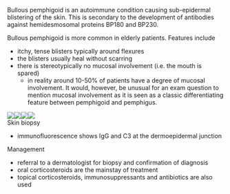 Bullous pemphigoid is an autoimmune condition causing sub\-epidermal blistering of the skin. This is secondary to the development of antibodies against hemidesmosomal proteins BP180 and BP230\.  
  
Bullous pemphigoid is more common in elderly patients. Features include  
* itchy, tense blisters typically around flexures
* the blisters usually heal without scarring
* there is stereotypically no mucosal involvement (i.e. the mouth is spared)
	+ in reality around 10\-50% of patients have a degree of mucosal involvement. It would, however, be unusual for an exam question to mention mucosal involvement as it is seen as a classic differentiating feature between pemphigoid and pemphigus.

  
[![](https://d32xxyeh8kfs8k.cloudfront.net/images_Passmedicine/ddd042.jpg)](https://d32xxyeh8kfs8k.cloudfront.net/images_Passmedicine/ddd042b.jpg)[![](https://d32xxyeh8kfs8k.cloudfront.net/images_Passmedicine/dsx041.jpg)](https://d32xxyeh8kfs8k.cloudfront.net/images_Passmedicine/dsx041.jpg)[![](https://d32xxyeh8kfs8k.cloudfront.net/images_Passmedicine/ddd947.jpg)](https://d32xxyeh8kfs8k.cloudfront.net/images_Passmedicine/ddd947b.jpg)[![](https://d32xxyeh8kfs8k.cloudfront.net/images_Passmedicine/dsx040.jpg)](https://d32xxyeh8kfs8k.cloudfront.net/images_Passmedicine/dsx040.jpg)  
Skin biopsy  
* immunofluorescence shows IgG and C3 at the dermoepidermal junction

  
Management  
* referral to a dermatologist for biopsy and confirmation of diagnosis
* oral corticosteroids are the mainstay of treatment
* topical corticosteroids, immunosuppressants and antibiotics are also used
